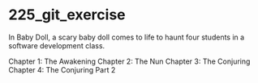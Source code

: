 # 225_git_exercise
In Baby Doll, a scary baby doll comes to life to haunt four students in a software development class.

Chapter 1: The Awakening
Chapter 2: The Nun
Chapter 3: The Conjuring
Chapter 4: The Conjuring Part 2

